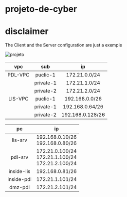 # projeto-de-cyber


# disclaimer

The Client and the Server configuration are just a exemple



![projeto](https://user-images.githubusercontent.com/114146685/229098640-73d59b25-d4aa-490c-8496-a0c42026f42b.png)



| vpc       | sub       | ip               | 
|:---------:|:---------:|:----------------:|
| PDL-VPC   | puclic-1  | 172.21.0.0/24    |
|           | private-1 | 172.21.1.0/24    |
|           | private-2 | 172.21.2.0/24    |
| LIS-VPC   | puclic-1  | 192.168.0.0/26   |
|           | private-1 | 192.168.0.64/26  |
|           | private-2 | 192.168.0.128/26 |


| pc         | ip              |  
|:----------:|:---------------:|
| lis-srv    | 192.168.0.10/26 <br> 192.168.0.80/26 |
| pdl-srv    | 172.21.0.100/24 <br> 172.21.1.100/24 <br> 172.21.2.100/24|
| inside-lis | 192.168.0.81/26 |
| inside-pdl | 172.21.1.101/24 |
| dmz-pdl    | 172.21.2.101/24 |

